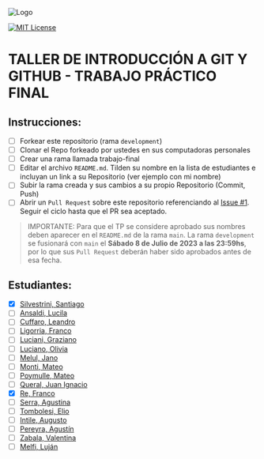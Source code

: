 ![Logo](https://www.austral.edu.ar/wp-content/themes/ua/img/logo.png?2)

[![MIT License](https://img.shields.io/badge/License-MIT-green.svg)](https://choosealicense.com/licenses/mit/)

# TALLER DE INTRODUCCIÓN A GIT Y GITHUB - TRABAJO PRÁCTICO FINAL

## Instrucciones:

- [ ] Forkear este repositorio (rama `development`)
- [ ] Clonar el Repo forkeado por ustedes en sus computadoras personales
- [ ] Crear una rama llamada trabajo-final
- [ ] Editar el archivo `README.md`. Tilden su nombre en la lista de estudiantes e incluyan un link a su Repositorio (ver ejemplo con mi nombre)
- [ ] Subir la rama creada y sus cambios a su propio Repositorio (Commit, Push)
- [ ] Abrir un `Pull Request` sobre este repositorio referenciando al [Issue #1](https://github.com/santiagosilvestrini/trabajo-final-2023/issues/1). Seguir el ciclo hasta que el PR sea aceptado.

> IMPORTANTE: Para que el TP se considere aprobado sus nombres deben aparecer en el `README.md` de la rama `main`. La rama `development` se fusionará con `main` el **Sábado 8 de Julio de 2023 a las 23:59hs**, por lo que sus `Pull Request` deberán haber sido aprobados antes de esa fecha.

## Estudiantes:

- [x] [Silvestrini, Santiago](https://github.com/santiagosilvestrini/trabajo-final-2023/)
- [ ] [Ansaldi, Lucila]()
- [ ] [Cuffaro, Leandro]()
- [ ] [Ligorria, Franco]()
- [ ] [Luciani, Graziano]()
- [ ] [Luciano, Olivia]()
- [ ] [Melul, Jano]()
- [ ] [Monti, Mateo]()
- [ ] [Poymulle, Mateo]()
- [ ] [Queral, Juan Ignacio]()
- [x] [Re, Franco](https://github.com/Francojesusre/trabajo-final-2023)
- [ ] [Serra, Agustina]()
- [ ] [Tombolesi, Elio]()
- [ ] [Intile, Augusto]()
- [ ] [Pereyra, Agustín]()
- [ ] [Zabala, Valentina]()
- [ ] [Melfi, Luján]()
